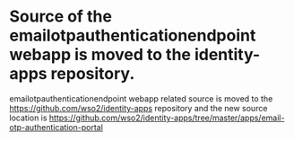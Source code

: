 # Source of the emailotpauthenticationendpoint webapp is moved to the identity-apps repository.

emailotpauthenticationendpoint webapp related source is moved to the https://github.com/wso2/identity-apps repository and
 the new source location is https://github.com/wso2/identity-apps/tree/master/apps/email-otp-authentication-portal
